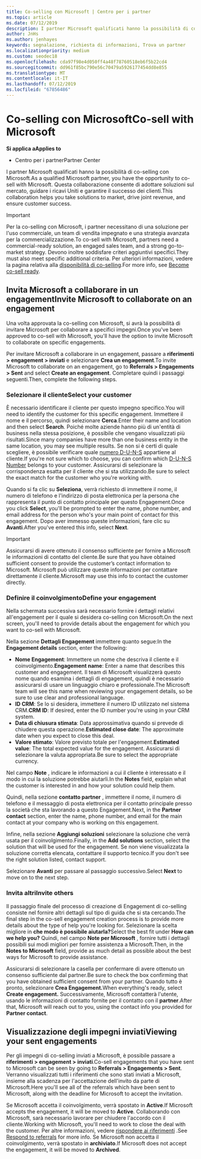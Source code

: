 ```yaml
---
title: Co-selling con Microsoft | Centro per i partner
ms.topic: article
ms.date: 07/12/2019
description: I partner Microsoft qualificati hanno la possibilità di co-selling con Microsoft. Questa collaborazione consente di adottare soluzioni sul mercato, guidare i ricavi Uniti e garantire il successo dei clienti.
author: JnHs
ms.author: jenhayes
keywords: segnalazione, richiesta di informazioni, Trova un partner
ms.localizationpriority: medium
ms.custom: seodec18
ms.openlocfilehash: cda97f98e4d050ff4a48f78760518eb6f5b22cd4
ms.sourcegitcommit: dd961f85bc790e56c70479a5926177454dd8e855
ms.translationtype: MT
ms.contentlocale: it-IT
ms.lasthandoff: 07/12/2019
ms.locfileid: "67856486"
---
```

# <a name="co-sell-with-microsoft"></a><span data-ttu-id="9aa32-105">Co-selling con Microsoft</span><span class="sxs-lookup"><span data-stu-id="9aa32-105">Co-sell with Microsoft</span></span>

<span data-ttu-id="9aa32-106">**Si applica a**</span><span class="sxs-lookup"><span data-stu-id="9aa32-106">**Applies to**</span></span>

-  <span data-ttu-id="9aa32-107">Centro per i partner</span><span class="sxs-lookup"><span data-stu-id="9aa32-107">Partner Center</span></span>

<span data-ttu-id="9aa32-108">I partner Microsoft qualificati hanno la possibilità di co-selling con Microsoft.</span><span class="sxs-lookup"><span data-stu-id="9aa32-108">As a qualified Microsoft partner, you have the opportunity to co-sell with Microsoft.</span></span> <span data-ttu-id="9aa32-109">Questa collaborazione consente di adottare soluzioni sul mercato, guidare i ricavi Uniti e garantire il successo dei clienti.</span><span class="sxs-lookup"><span data-stu-id="9aa32-109">This collaboration helps you take solutions to market, drive joint revenue, and ensure customer success.</span></span>

> [!IMPORTANT]
> <span data-ttu-id="9aa32-110">Per la co-selling con Microsoft, i partner necessitano di una soluzione per l'uso commerciale, un team di vendita impegnato e una strategia avanzata per la commercializzazione.</span><span class="sxs-lookup"><span data-stu-id="9aa32-110">To co-sell with Microsoft, partners need a commercial-ready solution, an engaged sales team, and a strong go-to-market strategy.</span></span> <span data-ttu-id="9aa32-111">Devono inoltre soddisfare criteri aggiuntivi specifici.</span><span class="sxs-lookup"><span data-stu-id="9aa32-111">They must also meet specific additional criteria.</span></span> <span data-ttu-id="9aa32-112">Per ulteriori informazioni, vedere la pagina relativa alla [disponibilità di co-selling](https://partner.microsoft.com/reach-customers/selling-with-microsoft#become-ready).</span><span class="sxs-lookup"><span data-stu-id="9aa32-112">For more info, see [Become co-sell ready](https://partner.microsoft.com/reach-customers/selling-with-microsoft#become-ready).</span></span>

## <a name="invite-microsoft-to-collaborate-on-an-engagement"></a><span data-ttu-id="9aa32-113">Invita Microsoft a collaborare in un engagement</span><span class="sxs-lookup"><span data-stu-id="9aa32-113">Invite Microsoft to collaborate on an engagement</span></span>

<span data-ttu-id="9aa32-114">Una volta approvata la co-selling con Microsoft, si avrà la possibilità di invitare Microsoft per collaborare a specifici impegni.</span><span class="sxs-lookup"><span data-stu-id="9aa32-114">Once you've been approved to co-sell with Microsoft, you'll have the option to invite Microsoft to collaborate on specific engagements.</span></span>

<span data-ttu-id="9aa32-115">Per invitare Microsoft a collaborare in un engagement, passare a **riferimenti > engagement > inviati** e selezionare **Crea un engagement**.</span><span class="sxs-lookup"><span data-stu-id="9aa32-115">To invite Microsoft to collaborate on an engagement, go to **Referrals > Engagements > Sent** and select **Create an engagement**.</span></span> <span data-ttu-id="9aa32-116">Completare quindi i passaggi seguenti.</span><span class="sxs-lookup"><span data-stu-id="9aa32-116">Then, complete the following steps.</span></span>

### <a name="select-your-customer"></a><span data-ttu-id="9aa32-117">Selezionare il cliente</span><span class="sxs-lookup"><span data-stu-id="9aa32-117">Select your customer</span></span>

<span data-ttu-id="9aa32-118">È necessario identificare il cliente per questo impegno specifico.</span><span class="sxs-lookup"><span data-stu-id="9aa32-118">You will need to identify the customer for this specific engagement.</span></span> <span data-ttu-id="9aa32-119">Immettere il nome e il percorso, quindi selezionare **Cerca**.</span><span class="sxs-lookup"><span data-stu-id="9aa32-119">Enter their name and location and then select **Search**.</span></span> <span data-ttu-id="9aa32-120">Poiché molte aziende hanno più di un'entità di business nella stessa posizione, è possibile che vengano visualizzati più risultati.</span><span class="sxs-lookup"><span data-stu-id="9aa32-120">Since many companies have more than one business entity in the same location, you may see multiple results.</span></span> <span data-ttu-id="9aa32-121">Se non si è certi di quale scegliere, è possibile verificare quale [numero D-U-N-S](https://www.dnb.com/duns-number.html) appartiene al cliente.</span><span class="sxs-lookup"><span data-stu-id="9aa32-121">If you're not sure which to choose, you can confirm which [D-U-N-S Number](https://www.dnb.com/duns-number.html) belongs to your customer.</span></span> <span data-ttu-id="9aa32-122">Assicurarsi di selezionare la corrispondenza esatta per il cliente che si sta utilizzando.</span><span class="sxs-lookup"><span data-stu-id="9aa32-122">Be sure to select the exact match for the customer who you're working with.</span></span> 

<span data-ttu-id="9aa32-123">Quando si fa clic su **Seleziona**, verrà richiesto di immettere il nome, il numero di telefono e l'indirizzo di posta elettronica per la persona che rappresenta il punto di contatto principale per questo Engagement.</span><span class="sxs-lookup"><span data-stu-id="9aa32-123">Once you click **Select**, you'll be prompted to enter the name, phone number, and email address for the person who's your main point of contact for this engagement.</span></span> <span data-ttu-id="9aa32-124">Dopo aver immesso queste informazioni, fare clic su **Avanti**.</span><span class="sxs-lookup"><span data-stu-id="9aa32-124">After you've entered this info, select **Next**.</span></span>

> [!IMPORTANT]
> <span data-ttu-id="9aa32-125">Assicurarsi di avere ottenuto il consenso sufficiente per fornire a Microsoft le informazioni di contatto del cliente.</span><span class="sxs-lookup"><span data-stu-id="9aa32-125">Be sure that you have obtained sufficient consent to provide the customer’s contact information to Microsoft.</span></span> <span data-ttu-id="9aa32-126">Microsoft può utilizzare queste informazioni per contattare direttamente il cliente.</span><span class="sxs-lookup"><span data-stu-id="9aa32-126">Microsoft may use this info to contact the customer directly.</span></span>

### <a name="define-your-engagement"></a><span data-ttu-id="9aa32-127">Definire il coinvolgimento</span><span class="sxs-lookup"><span data-stu-id="9aa32-127">Define your engagement</span></span>

<span data-ttu-id="9aa32-128">Nella schermata successiva sarà necessario fornire i dettagli relativi all'engagement per il quale si desidera co-selling con Microsoft.</span><span class="sxs-lookup"><span data-stu-id="9aa32-128">On the next screen, you'll need to provide details about the engagement for which you want to co-sell with Microsoft.</span></span>

<span data-ttu-id="9aa32-129">Nella sezione **Dettagli Engagement** immettere quanto segue:</span><span class="sxs-lookup"><span data-stu-id="9aa32-129">In the **Engagement details** section, enter the following:</span></span>
- <span data-ttu-id="9aa32-130">**Nome Engagement**: Immettere un nome che descriva il cliente e il coinvolgimento.</span><span class="sxs-lookup"><span data-stu-id="9aa32-130">**Engagement name**: Enter a name that describes this customer and engagement.</span></span> <span data-ttu-id="9aa32-131">Il team di Microsoft visualizzerà questo nome quando esamina i dettagli di engagement, quindi è necessario assicurarsi di usare un linguaggio chiaro e professionale.</span><span class="sxs-lookup"><span data-stu-id="9aa32-131">The Microsoft team will see this name when reviewing your engagement details, so be sure to use clear and professional language.</span></span>
- <span data-ttu-id="9aa32-132">**ID CRM**: Se lo si desidera, immettere il numero ID utilizzato nel sistema CRM.</span><span class="sxs-lookup"><span data-stu-id="9aa32-132">**CRM ID**: If desired, enter the ID number you're using in your CRM system.</span></span>
- <span data-ttu-id="9aa32-133">**Data di chiusura stimata**: Data approssimativa quando si prevede di chiudere questa operazione.</span><span class="sxs-lookup"><span data-stu-id="9aa32-133">**Estimated close date**: The approximate date when you expect to close this deal.</span></span>
- <span data-ttu-id="9aa32-134">**Valore stimato**: Valore previsto totale per l'engagement.</span><span class="sxs-lookup"><span data-stu-id="9aa32-134">**Estimated value**: The total expected value for the engagement.</span></span> <span data-ttu-id="9aa32-135">Assicurarsi di selezionare la valuta appropriata.</span><span class="sxs-lookup"><span data-stu-id="9aa32-135">Be sure to select the appropriate currency.</span></span>

<span data-ttu-id="9aa32-136">Nel campo **Note** , indicare le informazioni a cui il cliente è interessato e il modo in cui la soluzione potrebbe aiutarli.</span><span class="sxs-lookup"><span data-stu-id="9aa32-136">In the **Notes** field, explain what the customer is interested in and how your solution could help them.</span></span>

 <span data-ttu-id="9aa32-137">Quindi, nella sezione **contatto partner** , immettere il nome, il numero di telefono e il messaggio di posta elettronica per il contatto principale presso la società che sta lavorando a questo Engagement.</span><span class="sxs-lookup"><span data-stu-id="9aa32-137">Next, in the **Partner contact** section, enter the name, phone number, and email for the main contact at your company who is working on this engagement.</span></span>

<span data-ttu-id="9aa32-138">Infine, nella sezione **Aggiungi soluzioni** selezionare la soluzione che verrà usata per il coinvolgimento.</span><span class="sxs-lookup"><span data-stu-id="9aa32-138">Finally, in the **Add solutions** section, select the solution that will be used for the engagement.</span></span> <span data-ttu-id="9aa32-139">Se non viene visualizzata la soluzione corretta elencata, contattare il supporto tecnico.</span><span class="sxs-lookup"><span data-stu-id="9aa32-139">If you don't see the right solution listed, contact support.</span></span>

<span data-ttu-id="9aa32-140">Selezionare **Avanti** per passare al passaggio successivo.</span><span class="sxs-lookup"><span data-stu-id="9aa32-140">Select **Next** to move on to the next step.</span></span>

### <a name="invite-others"></a><span data-ttu-id="9aa32-141">Invita altri</span><span class="sxs-lookup"><span data-stu-id="9aa32-141">Invite others</span></span>

<span data-ttu-id="9aa32-142">Il passaggio finale del processo di creazione di Engagement di co-selling consiste nel fornire altri dettagli sul tipo di guida che si sta cercando.</span><span class="sxs-lookup"><span data-stu-id="9aa32-142">The final step in the co-sell engagement creation process is to provide more details about the type of help you're looking for.</span></span> <span data-ttu-id="9aa32-143">Selezionare la scelta migliore in **che modo è possibile aiutarla?**</span><span class="sxs-lookup"><span data-stu-id="9aa32-143">Select the best fit under **How can we help you?**</span></span> <span data-ttu-id="9aa32-144">Quindi, nel campo **Note per Microsoft** , fornire tutti i dettagli possibili sui modi migliori per fornire assistenza a Microsoft.</span><span class="sxs-lookup"><span data-stu-id="9aa32-144">Then, in the **Notes to Microsoft** field, provide as much detail as possible about the best ways for Microsoft to provide assistance.</span></span>

<span data-ttu-id="9aa32-145">Assicurarsi di selezionare la casella per confermare di avere ottenuto un consenso sufficiente dal partner.</span><span class="sxs-lookup"><span data-stu-id="9aa32-145">Be sure to check the box confirming that you have obtained sufficient consent from your partner.</span></span> <span data-ttu-id="9aa32-146">Quando tutto è pronto, selezionare **Crea Engagement.**</span><span class="sxs-lookup"><span data-stu-id="9aa32-146">When everything's ready, select **Create engagement.**</span></span> <span data-ttu-id="9aa32-147">Successivamente, Microsoft contatterà l'utente, usando le informazioni di contatto fornite per il contatto con il **partner**.</span><span class="sxs-lookup"><span data-stu-id="9aa32-147">After that, Microsoft will reach out to you, using the contact info you provided for **Partner contact**.</span></span>

## <a name="viewing-your-sent-engagements"></a><span data-ttu-id="9aa32-148">Visualizzazione degli impegni inviati</span><span class="sxs-lookup"><span data-stu-id="9aa32-148">Viewing your sent engagements</span></span>

<span data-ttu-id="9aa32-149">Per gli impegni di co-selling inviati a Microsoft, è possibile passare a **riferimenti > engagement > inviati**.</span><span class="sxs-lookup"><span data-stu-id="9aa32-149">Co-sell engagements that you have sent to Microsoft can be seen by going to **Referrals > Engagements > Sent**.</span></span> <span data-ttu-id="9aa32-150">Verranno visualizzati tutti i riferimenti che sono stati inviati a Microsoft, insieme alla scadenza per l'accettazione dell'invito da parte di Microsoft.</span><span class="sxs-lookup"><span data-stu-id="9aa32-150">Here you'll see all of the referrals which have been sent to Microsoft, along with the deadline for Microsoft to accept the invitation.</span></span>

<span data-ttu-id="9aa32-151">Se Microsoft accetta il coinvolgimento, verrà spostato in **Active**.</span><span class="sxs-lookup"><span data-stu-id="9aa32-151">If Microsoft accepts the engagement, it will be moved to **Active**.</span></span> <span data-ttu-id="9aa32-152">Collaborando con Microsoft, sarà necessario lavorare per chiudere l'accordo con il cliente.</span><span class="sxs-lookup"><span data-stu-id="9aa32-152">Working with Microsoft, you'll need to work to close the deal with the customer.</span></span> <span data-ttu-id="9aa32-153">Per altre informazioni, vedere [rispondere ai riferimenti](responding-to-referrals.md) .</span><span class="sxs-lookup"><span data-stu-id="9aa32-153">See [Respond to referrals](responding-to-referrals.md) for more info.</span></span> <span data-ttu-id="9aa32-154">Se Microsoft non accetta il coinvolgimento, verrà spostato in **archiviato**.</span><span class="sxs-lookup"><span data-stu-id="9aa32-154">If Microsoft does not accept the engagement, it will be moved to **Archived**.</span></span>
